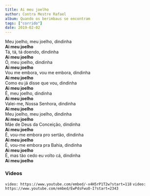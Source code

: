 ```yaml
---
title: Ai meu joelho
author: Contra Mestre Rafael
album: Quando os berimbaus se encontram
tags: ["corrido"]
date: 2019-02-02
---
```


Meu joelho, meu joelho, dindinha  
**Ai meu joelho**  
Tá, tá, tá doendo, dindinha  
**Ai meu joelho**  
Ô, meu joelho, dindinha  
**Ai meu joelho**  
Vou me embora, vou me embora, dindinha  
**Ai meu joelho**  
Como eu já disse que vou, dindinha  
**Ai meu joelho**  
Ê, meu joelho, dindinha  
**Ai meu joelho**  
Valei-me, Nossa Senhora, dindinha  
**Ai meu joelho**  
Meu joelho, meu joelho, dindinha  
**Ai meu joelho**  
Mãe de Deus da Conceição, dindinha  
**Ai meu joelho**  
Ê, vou-me embora pro sertão, dindinha  
**Ai meu joelho**  
Ê, vou-me embora pra Bahia, dindinha  
**Ai meu joelho**  
Ê, mas tão cedo eu volto cá, dindinha  
**Ai meu joelho**

### Videos

`video: https://www.youtube.com/embed/-x4H5rP1T2w?start=118`
`video: https://www.youtube.com/embed/EwPdsFwuO-I?start=2343`
